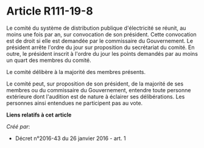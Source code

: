 # Article R111-19-8

Le comité du système de distribution publique d'électricité se réunit, au moins une fois par an, sur convocation de son
président. Cette convocation est de droit si elle est demandée par le commissaire du Gouvernement. Le président arrête
l'ordre du jour sur proposition du secrétariat du comité. En outre, le président inscrit à l'ordre du jour les points
demandés par au moins un quart des membres du comité. 

Le comité délibère à la majorité des membres présents. 

Le comité peut, sur proposition de son président, de la majorité de ses membres ou du commissaire du Gouvernement, entendre
toute personne extérieure dont l'audition est de nature à éclairer ses délibérations. Les personnes ainsi entendues ne
participent pas au vote.

**Liens relatifs à cet article**

_Créé par_:

  - Décret n°2016-43 du 26 janvier 2016 - art. 1
